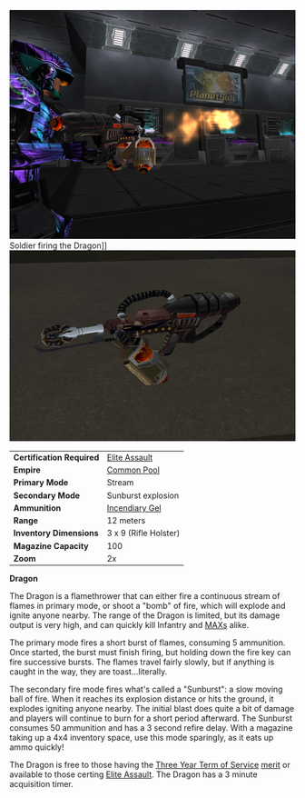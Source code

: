 ![](../images/Dragon1.jpg "fig:Dragon1.jpg") Soldier firing the Dragon\]\]
![](../images/Dragon.jpg "fig:Dragon.jpg")

|                            |                                                     |
| -------------------------- | --------------------------------------------------- |
| **Certification Required** | [Elite Assault](../certifications/Elite_Assault.md) |
| **Empire**                 | [Common Pool](../terminology/Common_Pool.md)        |
| **Primary Mode**           | Stream                                              |
| **Secondary Mode**         | Sunburst explosion                                  |
| **Ammunition**             | [Incendiary Gel](../ammunition/Incendiary_Gel.md)        |
| **Range**                  | 12 meters                                           |
| **Inventory Dimensions**   | 3 x 9 (Rifle Holster)                               |
| **Magazine Capacity**      | 100                                                 |
| **Zoom**                   | 2x                                                  |

**Dragon**

The Dragon is a flamethrower that can either fire a continuous stream of flames
in primary mode, or shoot a "bomb" of fire, which will explode and ignite anyone
nearby. The range of the Dragon is limited, but its damage output is very high,
and can quickly kill Infantry and
[MAXs](../items/Mechanized_Assault_Exo-Suit.md) alike.

The primary mode fires a short burst of flames, consuming 5 ammunition. Once
started, the burst must finish firing, but holding down the fire key can fire
successive bursts. The flames travel fairly slowly, but if anything is caught in
the way, they are toast...literally.

The secondary fire mode fires what's called a "Sunburst": a slow moving ball of
fire. When it reaches its explosion distance or hits the ground, it explodes
igniting anyone nearby. The initial blast does quite a bit of damage and players
will continue to burn for a short period afterward. The Sunburst consumes 50
ammunition and has a 3 second refire delay. With a magazine taking up a 4x4
inventory space, use this mode sparingly, as it eats up ammo quickly!

The Dragon is free to those having the
[Three Year Term of Service](../merits/Term_of_Service.md)
[merit](../merits/Merit_Commendations.md) or available to those certing
[Elite Assault](../certifications/Elite_Assault.md). The Dragon has a 3 minute
acquisition timer.


